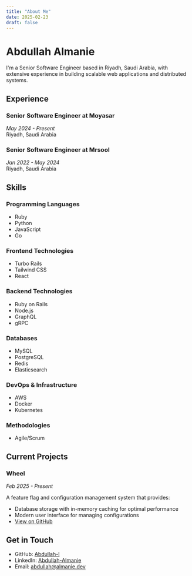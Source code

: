 ```yaml
---
title: "About Me"
date: 2025-02-23
draft: false
---
```


# Abdullah Almanie

I'm a Senior Software Engineer based in Riyadh, Saudi Arabia, with extensive experience in building scalable web applications and distributed systems.

## Experience

### Senior Software Engineer at Moyasar
*May 2024 - Present*  
Riyadh, Saudi Arabia

### Senior Software Engineer at Mrsool
*Jan 2022 - May 2024*  
Riyadh, Saudi Arabia

## Skills

### Programming Languages
- Ruby
- Python
- JavaScript
- Go

### Frontend Technologies
- Turbo Rails
- Tailwind CSS
- React

### Backend Technologies
- Ruby on Rails
- Node.js
- GraphQL
- gRPC

### Databases
- MySQL
- PostgreSQL
- Redis
- Elasticsearch

### DevOps & Infrastructure
- AWS
- Docker
- Kubernetes

### Methodologies
- Agile/Scrum

## Current Projects

### Wheel
*Feb 2025 - Present*

A feature flag and configuration management system that provides:
- Database storage with in-memory caching for optimal performance
- Modern user interface for managing configurations
- [View on GitHub](https://github.com/Abdullah-l/wheel)

## Get in Touch
- GitHub: [Abdullah-l](https://github.com/Abdullah-l)
- LinkedIn: [Abdullah-Almanie](https://linkedin.com/in/Abdullah-Almanie)
- Email: [abdullah@almanie.dev](mailto:abdullah@almanie.dev)
